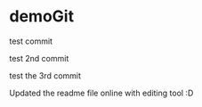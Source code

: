 # demoGit

test commit

test 2nd commit

test the 3rd commit

Updated the readme file online with editing tool :D
